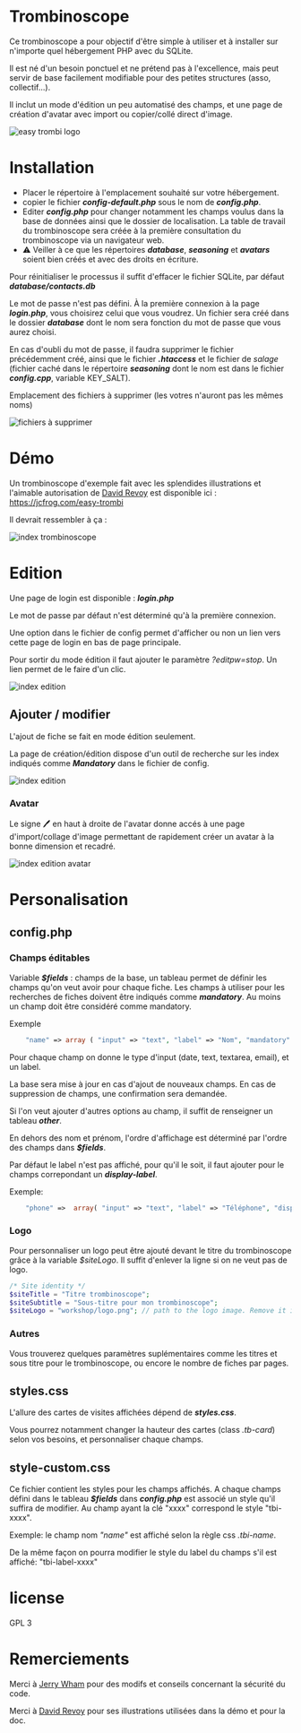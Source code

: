 # Trombinoscope

Ce trombinoscope a pour objectif d'être simple à utiliser et à installer sur n'importe quel hébergement PHP avec du SQLite.

Il est né d'un besoin ponctuel et ne prétend pas à l'excellence, mais  peut servir de base facilement modifiable pour des petites structures  (asso, collectif...).

Il inclut un mode d'édition un peu automatisé des champs, et une page de création d'avatar avec import ou copier/collé direct d'image.

![easy trombi logo](i/logo-lr.jpg)

# Installation

- Placer le répertoire à l'emplacement souhaité sur votre hébergement.
- copier le fichier ***config-default.php*** sous le nom de ***config.php***.
- Editer ***config.php*** pour changer notamment les champs voulus dans la base de données ainsi que le dossier de localisation. La table de travail du trombinoscope sera créée à la première consultation du trombinoscope via un navigateur web.
- ⚠️ Veiller à ce que les répertoires ***database***, ***seasoning*** et ***avatars*** soient bien créés et avec des droits en écriture.

Pour réinitialiser le processus il suffit d'effacer le fichier SQLite, par défaut ***database/contacts.db***

Le mot de passe n'est pas défini. À la première connexion à la page ***login.php***, vous choisirez celui que vous voudrez. Un fichier sera créé dans le dossier ***database*** dont le nom sera fonction du mot de passe que vous aurez choisi.

En cas d'oubli du mot de passe, il faudra supprimer le fichier précédemment créé, ainsi que le fichier ***.htaccess*** et le fichier de *salage* (fichier caché dans le répertoire ***seasoning*** dont le nom est dans le fichier ***config.cpp***, variable KEY_SALT).

Emplacement des fichiers à supprimer (les votres n'auront pas les mêmes noms)

![fichiers à supprimer](./doc/security.png)



# Démo

Un trombinoscope d'exemple fait avec les splendides illustrations et l'aimable autorisation de [David Revoy](https://www.davidrevoy.com/) est disponible ici : https://jcfrog.com/easy-trombi

Il devrait ressembler à ça :

![index trombinoscope](./doc/trombi-1.png)

# Edition

Une page de login est disponible : ***login.php***

Le mot de passe par défaut n'est déterminé qu'à la première connexion.

Une option dans le fichier de config permet d'afficher ou non un lien vers cette page de login en bas de page principale.

Pour sortir du mode édition il faut ajouter le paramètre *?editpw=stop*. Un lien permet de le faire d'un clic.

![index edition](./doc/trombi-2.png)

## Ajouter / modifier

L'ajout de fiche se fait en mode édition seulement.

La page de création/édition dispose d'un outil de recherche sur les index indiqués comme ***Mandatory*** dans le fichier de config. 

![index edition](./doc/trombi-3.png)


### Avatar

Le signe 🖊️ en haut à droite de l'avatar donne accés à une page d'import/collage d'image permettant de rapidement créer un avatar à la bonne dimension et recadré.

![index edition avatar](./doc/trombi-4.png)


# Personalisation

## config.php

### Champs éditables

Variable ***$fields*** : champs de la base, un tableau permet de définir les champs qu'on veut avoir pour chaque fiche. Les champs à utiliser pour les recherches de fiches doivent être indiqués comme ***mandatory***. Au moins un champ doit être considéré comme mandatory.

Exemple

```php
    "name" => array ( "input" => "text", "label" => "Nom", "mandatory" => true),
```

Pour chaque champ on donne le type d'input (date, text, textarea, email), et un label.

La base sera mise à jour en cas d'ajout de nouveaux champs.
En cas de suppression de champs, une confirmation sera demandée.

Si l'on veut ajouter d'autres options au champ, il suffit de renseigner un tableau ***other***.

En dehors des nom et prénom, l'ordre d'affichage est déterminé par l'ordre des champs dans ***$fields***.

Par défaut le label n'est pas affiché, pour qu'il le soit, il faut ajouter pour le champs correpondant un ***display-label***.

Exemple:
```php
    "phone" =>  array( "input" => "text", "label" => "Téléphone", "display-label" => true),
```

### Logo

Pour personnaliser un logo peut être ajouté devant le titre du trombinoscope grâce à la variable *$siteLogo*. Il suffit d'enlever la ligne si on ne veut pas de logo.

```php
/* Site identity */
$siteTitle = "Titre trombinoscope";
$siteSubtitle = "Sous-titre pour mon trombinoscope";
$siteLogo = "workshop/logo.png"; // path to the logo image. Remove it if you don't want to display a logo
```

### Autres

Vous trouverez quelques paramètres suplémentaires comme les titres et sous titre pour le trombinoscope, ou encore le nombre de fiches par pages.

## styles.css

L'allure des cartes de visites affichées dépend de ***styles.css***. 

Vous pourrez notamment changer la hauteur des cartes (class *.tb-card*) selon vos besoins, et personnaliser chaque champs.

## style-custom.css

Ce fichier contient les styles pour les champs affichés. A chaque champs défini dans le tableau ***$fields*** dans ***config.php*** est associé un style qu'il suffira de modifier. Au champ ayant la clé "xxxx" correspond le style "tbi-xxxx".

Exemple: le champ nom *"name"* est affiché selon la règle css *.tbi-name*.

De la même façon on pourra modifier le style du label du champs s'il est affiché: "tbi-label-xxxx"

# license

GPL 3

# Remerciements

Merci à [Jerry Wham](https://toot.aquilenet.fr/@jerry_wham) pour des modifs et conseils concernant la sécurité du code.

Merci à [David Revoy](https://www.davidrevoy.com/) pour ses illustrations utilisées dans la démo et pour la doc.